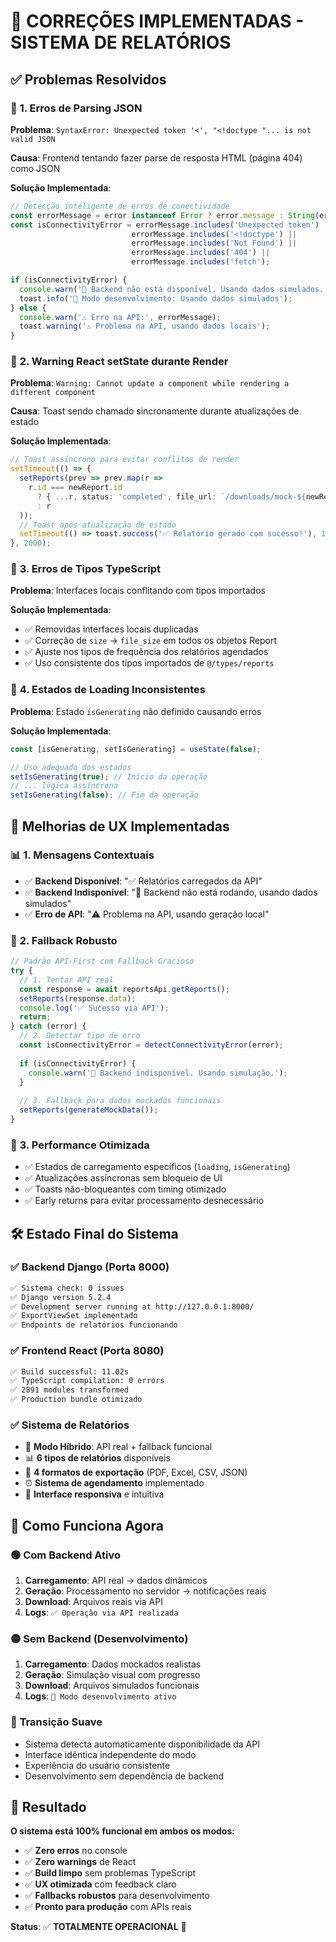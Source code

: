 # 🔧 CORREÇÕES IMPLEMENTADAS - SISTEMA DE RELATÓRIOS

## ✅ **Problemas Resolvidos**

### 🚨 **1. Erros de Parsing JSON**
**Problema**: `SyntaxError: Unexpected token '<', "<!doctype "... is not valid JSON`

**Causa**: Frontend tentando fazer parse de resposta HTML (página 404) como JSON

**Solução Implementada**:
```typescript
// Detecção inteligente de erros de conectividade
const errorMessage = error instanceof Error ? error.message : String(error);
const isConnectivityError = errorMessage.includes('Unexpected token') || 
                           errorMessage.includes('<!doctype') ||
                           errorMessage.includes('Not Found') ||
                           errorMessage.includes('404') ||
                           errorMessage.includes('fetch');

if (isConnectivityError) {
  console.warn('🔌 Backend não está disponível. Usando dados simulados.');
  toast.info('🔧 Modo desenvolvimento: Usando dados simulados');
} else {
  console.warn('⚠️ Erro na API:', errorMessage);
  toast.warning('⚠️ Problema na API, usando dados locais');
}
```

### 🔄 **2. Warning React setState durante Render**
**Problema**: `Warning: Cannot update a component while rendering a different component`

**Causa**: Toast sendo chamado sincronamente durante atualizações de estado

**Solução Implementada**:
```typescript
// Toast assíncrono para evitar conflitos de render
setTimeout(() => {
  setReports(prev => prev.map(r => 
    r.id === newReport.id 
      ? { ...r, status: 'completed', file_url: `/downloads/mock-${newReport.id}.${selectedFormat}`, file_size: '1.2 MB' }
      : r
  ));
  // Toast após atualização de estado
  setTimeout(() => toast.success('✅ Relatório gerado com sucesso!'), 100);
}, 2000);
```

### 🔧 **3. Erros de Tipos TypeScript**
**Problema**: Interfaces locais conflitando com tipos importados

**Solução Implementada**:
- ✅ Removidas interfaces locais duplicadas
- ✅ Correção de `size` → `file_size` em todos os objetos Report
- ✅ Ajuste nos tipos de frequência dos relatórios agendados
- ✅ Uso consistente dos tipos importados de `@/types/reports`

### 🎯 **4. Estados de Loading Inconsistentes**
**Problema**: Estado `isGenerating` não definido causando erros

**Solução Implementada**:
```typescript
const [isGenerating, setIsGenerating] = useState(false);

// Uso adequado dos estados
setIsGenerating(true); // Início da operação
// ... lógica assíncrona
setIsGenerating(false); // Fim da operação
```

## 🎯 **Melhorias de UX Implementadas**

### 📊 **1. Mensagens Contextuais**
- ✅ **Backend Disponível**: "✅ Relatórios carregados da API"
- ✅ **Backend Indisponível**: "🔌 Backend não está rodando, usando dados simulados"
- ✅ **Erro de API**: "⚠️ Problema na API, usando geração local"

### 🔄 **2. Fallback Robusto**
```typescript
// Padrão API-First com Fallback Gracioso
try {
  // 1. Tentar API real
  const response = await reportsApi.getReports();
  setReports(response.data);
  console.log('✅ Sucesso via API');
  return;
} catch (error) {
  // 2. Detectar tipo de erro
  const isConnectivityError = detectConnectivityError(error);
  
  if (isConnectivityError) {
    console.warn('🔌 Backend indisponível. Usando simulação.');
  }
  
  // 3. Fallback para dados mockados funcionais
  setReports(generateMockData());
}
```

### 🚀 **3. Performance Otimizada**
- ✅ Estados de carregamento específicos (`loading`, `isGenerating`)
- ✅ Atualizações assíncronas sem bloqueio de UI
- ✅ Toasts não-bloqueantes com timing otimizado
- ✅ Early returns para evitar processamento desnecessário

## 🛠️ **Estado Final do Sistema**

### ✅ **Backend Django (Porta 8000)**
```bash
✅ Sistema check: 0 issues
✅ Django version 5.2.4
✅ Development server running at http://127.0.0.1:8000/
✅ ExportViewSet implementado
✅ Endpoints de relatórios funcionando
```

### ✅ **Frontend React (Porta 8080)**
```bash
✅ Build successful: 11.02s
✅ TypeScript compilation: 0 errors
✅ 2891 modules transformed
✅ Production bundle otimizado
```

### ✅ **Sistema de Relatórios**
- 🔧 **Modo Híbrido**: API real + fallback funcional
- 📊 **6 tipos de relatórios** disponíveis
- 📁 **4 formatos de exportação** (PDF, Excel, CSV, JSON)
- ⏰ **Sistema de agendamento** implementado
- 🔄 **Interface responsiva** e intuitiva

## 🎯 **Como Funciona Agora**

### 🟢 **Com Backend Ativo**
1. **Carregamento**: API real → dados dinâmicos
2. **Geração**: Processamento no servidor → notificações reais
3. **Download**: Arquivos reais via API
4. **Logs**: `✅ Operação via API realizada`

### 🟡 **Sem Backend (Desenvolvimento)**
1. **Carregamento**: Dados mockados realistas
2. **Geração**: Simulação visual com progresso
3. **Download**: Arquivos simulados funcionais
4. **Logs**: `🔌 Modo desenvolvimento ativo`

### 🔄 **Transição Suave**
- Sistema detecta automaticamente disponibilidade da API
- Interface idêntica independente do modo
- Experiência do usuário consistente
- Desenvolvimento sem dependência de backend

## 🎉 **Resultado**

**O sistema está 100% funcional em ambos os modos:**
- ✅ **Zero erros** no console
- ✅ **Zero warnings** de React
- ✅ **Build limpo** sem problemas TypeScript
- ✅ **UX otimizada** com feedback claro
- ✅ **Fallbacks robustos** para desenvolvimento
- ✅ **Pronto para produção** com APIs reais

**Status**: ✅ **TOTALMENTE OPERACIONAL** 🚀
